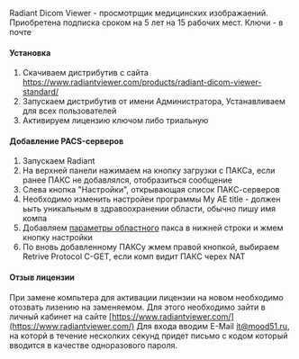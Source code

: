 Radiant Dicom Viewer - просмотрщик медицинских изображаений.
Приобретена подписка сроком на 5 лет на 15 рабочих мест.
Ключи - в почте

#### Установка
1. Скачиваем дистрибутив с сайта https://www.radiantviewer.com/products/radiant-dicom-viewer-standard/
2. Запускаем дистрибутив от имени Администратора, Устанавливаем для всех пользователей
3. Активируем лицензию ключом либо триальную

#### Добавление PACS-серверов
1. Запускаем Radiant
2. На верхней панели нажимаем на кнопку загрузки с ПАКСа, если ранее ПАКС не добавлялся, отобразиться сообщение
3. Слева кнопка "Настройки", открывающая список ПАКС-серверов
4. Необходимо изменить настройеи программы My AE title - должен ьыть уникальным в здравоохранении области, обычно пишу имя компа
5. Добавляем [параметры областного](../External_IS/PACS-MOKB.md) пакса в нижней строки и жмем кнопку настройки
6. По вновь добавленному ПАКСу жмем правой кнопкой, выбираем Retrive Protocol C-GET, если комп видит ПАКС черех NAT

#### Отзыв лицензии 
При замене компьтера для активации лицензии на новом необходимо отозвать лизению на заменяемом. Для этого необходимо зайти в личный кабинет на сайте [https://www.radiantviewer.com/](https://www.radiantviewer.com/)
Для входа вводим E-Mail it@mood51.ru, на которй в течение несколких секунд придет письмо с кодом который вводится в качестве одноразового пароля.